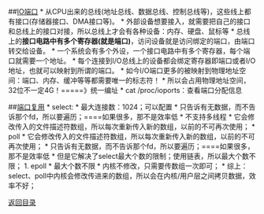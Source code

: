 ##[IO端口](http://www.cnblogs.com/Anker/p/3265058.html)
* 
从CPU出来的总线(地址总线、数据总线、控制总线等)，这些线上都有接口(存储器接口、DMA接口等)。
* 
外部设备想要接入，就需要把自己的接口和总线上的接口对接，所以总线上才会有各种设备：内存、硬盘、鼠标等
* 
总线上的**接口电路中有多个寄存器(就是端口)**，访问设备就是访问绑定的端口，由端口转交给设备。
* 
一个系统会有多个外设，一个接口电路中有多个寄存器，每个端口就需要一个地址。
* 
每个连接到I/O总线上的设备都会绑定寄存器即端口或者I/O地址，也就可以映射到所谓的端口。
* 
如今I/O端口更多的被映射到物理地址空间：端口、内存、缓冲等等都需要唯一的标志符！
    * 
所以会占用物理地址空间，32位不一定4G！=====》统一编址
* 
cat /proc/ioports：查看端口分配信息

##[端口复用](http://www.zhihu.com/question/32163005/answer/55772739)
* 
select:
    * 
最大连接数：1024；可以配置
    * 
只告诉有无数据，而不告诉那个fd，所以要遍历；====如果很多，那不是效率低
    * 
不支持多线程
    * 
它会修改传入的文件描述符数组，所以每次重新传入新的数组，以前的不可再次使用；
* 
poll
    * 
它会修改传入的文件描述符数组，所以每次重新传入新的数组，以前的不可再次使用；
    * 
只告诉有无数据，而不告诉那个fd，所以要遍历；====如果很多，那不是效率低
    * 
但是它解决了select最大个数的限制；使用链表，所以最大个数不限；
1. 
epoll
    * 
最大个数不限
    * 
内核不修改，只需要传数组一次即可；
* 
综上：select、poll中内核会修改传进来的数组，所以会在内核/用户层之间拷贝数据，效率不好；


[返回目录](README.md)